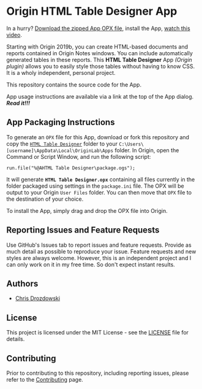 # Origin HTML Table Designer App

In a hurry? [Download the zipped App OPX file](https://github.com/ChrisDrozdowski/Origin-HTML-Table-Designer-App/raw/master/HTML%20Table%20Designer.zip), install the App, [watch this video](https://chrisdrozdowski.github.io/HTML%20Table%20Designer%20App.mp4).

Starting with Origin 2019b, you can create HTML-based documents and reports contained in Origin Notes windows. You can include automatically generated tables in these reports. This **HTML Table Designer** App *(Origin plugin)* allows you to easily style those tables without having to know CSS. It is a wholy independent, personal project.

This repository contains the source code for the App.

App usage instructions are available via a link at the top of the App dialog. ***Read it!!!***

## App Packaging Instructions

To generate an `OPX` file for this App, download or fork this repository and copy the [`HTML Table Designer`](HTML%20Table%20Designer) folder to your `C:\Users\[username]\AppData\Local\OriginLab\Apps` folder. In Origin, open the Command or Script Window, and run the following script:

```
run.file("%@AHTML Table Designer\package.ogs");
```

It will generate **`HTML Table Designer.opx`** containing all files currently in the folder packaged using settings in the `package.ini` file. The OPX will be output to your Origin `User Files` folder. You can then move that `OPX` file to the destination of your choice.

To install the App, simply drag and drop the OPX file into Origin.

## Reporting Issues and Feature Requests

Use GitHub's Issues tab to report issues and feature requests. Provide as much detail as possible to reproduce your issue. Feature requests and new styles are always welcome. However, this is an independent project and I can only work on it in my free time. So don't expect instant results.

## Authors

* [Chris Drozdowski](https://github.com/chrisdrozdowski)

## License

This project is licensed under the MIT License - see the [LICENSE](LICENSE.md) file for details.

## Contributing

Prior to contributing to this repository, including reporting issues, please refer to the [Contributing](CONTRIBUTING.md) page.
